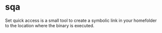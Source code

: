 # sqa
Set quick access is a small tool to create a symbolic link in your homefolder to the location where the binary is executed.
